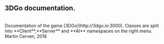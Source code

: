 <!--- This is Home page for JSDoc documentation--->

## 3DGo documentation.
<br>
Documentation of the game [3DGo](http://3dgo.io:3000).
Classes are split into **Client**,**Server** and **AI** namespaces on the right menu.
<br>
Martin Cerven, 2018 <br>
